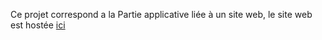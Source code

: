 Ce projet correspond a la Partie applicative liée à un site web, le site web est hostée [ici](https://patatedouce.infinityfreeapp.com/?i=1)
